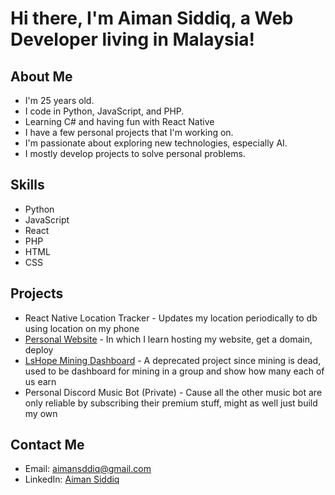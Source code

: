 # Hi there, I'm Aiman Siddiq, a Web Developer living in Malaysia!

## About Me
- I'm 25 years old.
- I code in Python, JavaScript, and PHP.
- Learning C# and having fun with React Native
- I have a few personal projects that I'm working on.
- I'm passionate about exploring new technologies, especially AI.
- I mostly develop projects to solve personal problems.

## Skills
- Python
- JavaScript
- React
- PHP
- HTML
- CSS

## Projects
- React Native Location Tracker - Updates my location periodically to db using location on my phone
- [Personal Website](https://qidds.ddns.net/) - In which I learn hosting my website, get a domain, deploy
- [LsHope Mining Dashboard](https://qidds.ddns.net/lshope) - A deprecated project since mining is dead, used to be dashboard for mining in a group and show how many each of us earn
- Personal Discord Music Bot (Private) - Cause all the other music bot are only reliable by subscribing their premium stuff, might as well just build my own

## Contact Me
- Email: aimansddiq@gmail.com
- LinkedIn: [Aiman Siddiq](https://www.linkedin.com/in/aimansddiq/)
